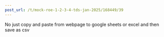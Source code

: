 ```yaml
---
post_url: /t/mock-roe-1-2-3-4-tds-jan-2025/168449/39
---
```

No just copy and paste from webpage to google sheets or excel and then save as csv